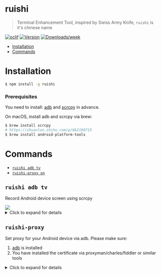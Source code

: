 ruishi
=================
> Terminal Enhancement Tool, inspired by Swiss Army Knife, `ruishi` is it's chinese name


[![oclif](https://img.shields.io/badge/cli-oclif-brightgreen.svg)](https://oclif.io)
[![Version](https://img.shields.io/npm/v/ruishi.svg)](https://npmjs.org/package/ruishi)
[![Downloads/week](https://img.shields.io/npm/dw/ruishi.svg)](https://npmjs.org/package/ruishi)

<!-- toc -->
* [Installation](#installation)
* [Commands](#commands)
<!-- tocstop -->
# Installation
```bash
$ npm install -g ruishi
```
### Prerequisites
You need to install: [adb](https://developer.android.com/tools/adb) and [scrcpy](https://github.com/Genymobile/scrcpy) in advance.

On macOS, install adb and scrcpy via brew:
```bash
$ brew install scrcpy
# https://zhuanlan.zhihu.com/p/662190715
$ brew install android-platform-tools
```

# Commands
<!-- commands -->
* [`ruishi adb tv`](#ruishi-adb-tv)
* [`ruishi-proxy on`](#ruishi-proxy)

## `ruishi adb tv`

Record Android device screen using scrcpy

<img src="https://i0.hdslb.com/bfs/archive/edce271400deef9848467834ec6c8893bb2b68db.jpg@518w_290h_1c_!web-video-share-cover.avif" />

<details>
<summary>Click to expand for details</summary>

```bash
USAGE
  $ ruishi adb tv [--audio] [--display]

FLAGS
  --[no-]audio    Whether to include audio during recording
  --[no-]display  Whether to display the screen during recording

DESCRIPTION
  Record Android device screen using scrcpy

EXAMPLES
  $ ruishi adb tv
  Start recording, video will be saved in the current directory

  $ ruishi adb tv --no-display
  Start recording without displaying the screen, video will be saved in the current directory

  $ ruishi adb tv --no-audio
  Start recording without audio, video will be saved in the current directory
```

_See code: [src/commands/adb/tv.ts](https://github.com/ly525/ruishi/blob/v0.0.13/src/commands/adb/tv.ts)_

</details>

## `ruishi-proxy`
Set proxy for your Android device via adb. Please make sure:
1. [adb](https://developer.android.com/tools/adb) is installed
2. You have installed the certificate via proxyman/charles/fiddler or similar tools

<details>
<summary>Click to expand for details</summary>

```bash
Usage
  $ ruishi-proxy on [port] # Enable proxy, default port is 9090
  $ ruishi-proxy off # Disable proxy
```
</details>